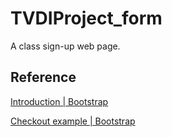 # TVDIProject_form

A class sign-up web page.

## Reference

[Introduction | Bootstrap](https://getbootstrap.com/docs/5.1/getting-started/introduction/)

[Checkout example | Bootstrap](https://getbootstrap.com/docs/5.1/examples/checkout/)
